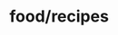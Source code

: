 <!--default-index-->

<style>
  a#to-local-index-page {
    display: none;
  }

  a#up-one-directory {
    display: inline;
  }
</style>

# food/recipes

<!--%links .-->